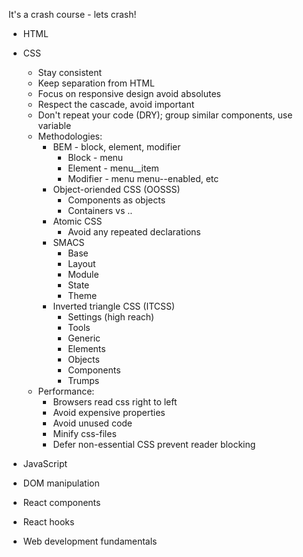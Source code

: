 It's a crash course - lets crash!

- HTML
- CSS

  - Stay consistent
  - Keep separation from HTML
  - Focus on responsive design avoid absolutes
  - Respect the cascade, avoid important
  - Don't repeat your code (DRY); group similar components, use variable
  - Methodologies:
    - BEM - block, element, modifier
      - Block - menu
      - Element - menu\_\_item
      - Modifier - menu menu--enabled, etc
    - Object-oriended CSS (OOSSS)
      - Components as objects
      - Containers vs ..
    - Atomic CSS
      - Avoid any repeated declarations
    - SMACS
      - Base
      - Layout
      - Module
      - State
      - Theme
    - Inverted triangle CSS (ITCSS)
      - Settings (high reach)
      - Tools
      - Generic
      - Elements
      - Objects
      - Components
      - Trumps
  - Performance:
    - Browsers read css right to left
    - Avoid expensive properties
    - Avoid unused code
    - Minify css-files
    - Defer non-essential CSS prevent reader blocking

- JavaScript
- DOM manipulation
- React components
- React hooks
- Web development fundamentals
